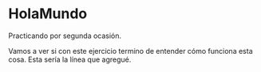 # HolaMundo

Practicando por segunda ocasión.

Vamos a ver si con este ejercicio termino de entender cómo funciona esta cosa. Esta sería la línea que agregué.
